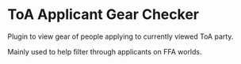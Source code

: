 # ToA Applicant Gear Checker

Plugin to view gear of people applying to currently viewed ToA party.

Mainly used to help filter through applicants on FFA worlds.